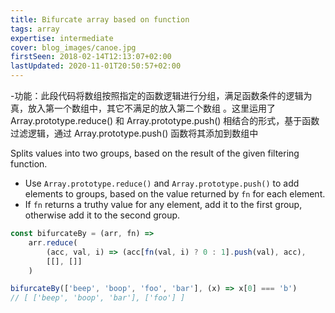 ```yaml
---
title: Bifurcate array based on function
tags: array
expertise: intermediate
cover: blog_images/canoe.jpg
firstSeen: 2018-02-14T12:13:07+02:00
lastUpdated: 2020-11-01T20:50:57+02:00
---
```


-功能：此段代码将数组按照指定的函数逻辑进行分组，满足函数条件的逻辑为真，放入第一个数组中，其它不满足的放入第二个数组 。这里运用了 Array.prototype.reduce() 和 Array.prototype.push() 相结合的形式，基于函数过滤逻辑，通过 Array.prototype.push() 函数将其添加到数组中

Splits values into two groups, based on the result of the given filtering function.

-   Use `Array.prototype.reduce()` and `Array.prototype.push()` to add elements to groups, based on the value returned by `fn` for each element.
-   If `fn` returns a truthy value for any element, add it to the first group, otherwise add it to the second group.

```js
const bifurcateBy = (arr, fn) =>
	arr.reduce(
		(acc, val, i) => (acc[fn(val, i) ? 0 : 1].push(val), acc),
		[[], []]
	)
```

```js
bifurcateBy(['beep', 'boop', 'foo', 'bar'], (x) => x[0] === 'b')
// [ ['beep', 'boop', 'bar'], ['foo'] ]
```
